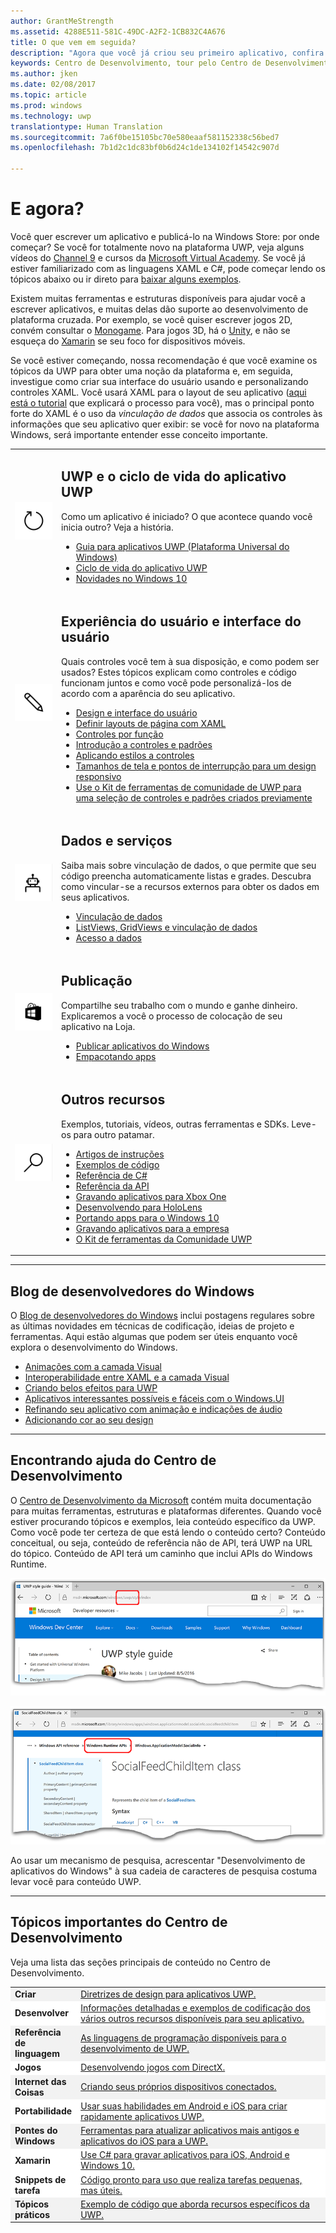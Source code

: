 ```yaml
---
author: GrantMeStrength
ms.assetid: 4288E511-581C-49DC-A2F2-1CB832C4A676
title: O que vem em seguida?
description: "Agora que você já criou seu primeiro aplicativo, confira o restante do Centro de Desenvolvimento. Veja a seguir uma introdução às diversas seções disponíveis."
keywords: Centro de Desenvolvimento, tour pelo Centro de Desenvolvimento, Ponto de Partida
ms.author: jken
ms.date: 02/08/2017
ms.topic: article
ms.prod: windows
ms.technology: uwp
translationtype: Human Translation
ms.sourcegitcommit: 7a6f0be15105bc70e580eaaf581152338c56bed7
ms.openlocfilehash: 7b1d2c1dc83bf0b6d24c1de134102f14542c907d

---
```


<link rel="stylesheet" href="https://az835927.vo.msecnd.net/sites/uwp/Resources/css/custom.css">

# <a name="whats-next"></a>E agora?

Você quer escrever um aplicativo e publicá-lo na Windows Store: por onde começar? Se você for totalmente novo na plataforma UWP, veja alguns vídeos do <a href="https://channel9.msdn.com/">Channel 9</a> e cursos da <a href="https://www.microsoftvirtualacademy.com">Microsoft Virtual Academy</a>. Se você já estiver familiarizado com as linguagens XAML e C#, pode começar lendo os tópicos abaixo ou ir direto para [baixar alguns exemplos](https://msdn.microsoft.com/windows/uwp/get-started/get-uwp-app-samples).

Existem muitas ferramentas e estruturas disponíveis para ajudar você a escrever aplicativos, e muitas delas dão suporte ao desenvolvimento de plataforma cruzada. Por exemplo, se você quiser escrever jogos 2D, convém consultar o <a href="http://www.monogame.net">Monogame</a>. Para jogos 3D, há o <a href="http://www.unity3d.com">Unity</a>, e não se esqueça do <a href="http://www.xamarin.com">Xamarin</a> se seu foco for dispositivos móveis.

Se você estiver começando, nossa recomendação é que você examine os tópicos da UWP para obter uma noção da plataforma e, em seguida, investigue como criar sua interface do usuário usando e personalizando controles XAML. Você usará XAML para o layout de seu aplicativo ([aqui está o tutorial](../layout/grid-tutorial.md) que explicará o processo para você), mas o principal ponto forte do XAML é o uso da *vinculação de dados* que associa os controles às informações que seu aplicativo quer exibir: se você for novo na plataforma Windows, será importante entender esse conceito importante. 
<table class="wdg-noborder">
<tr>
 <td width=60><img src="images/icon3.png" width=64></td>
    <td><h2>UWP e o ciclo de vida do aplicativo UWP</h2><p>Como um aplicativo é iniciado? O que acontece quando você inicia outro? Veja a história.</p> <ul>
    <li><a href="https://msdn.microsoft.com/windows/uwp/get-started/universal-application-platform-guide">Guia para aplicativos UWP (Plataforma Universal do Windows)</a></li>
    <li><a href="https://msdn.microsoft.com/windows/uwp/launch-resume/app-lifecycle">Ciclo de vida do aplicativo UWP</a></li>
    <li><a href="https://developer.microsoft.com/windows/windows-10-for-developers">Novidades no Windows 10</a></ul></td>  
</tr>
<tr>
 <td width=60><img src="images/icon7.png" width=64></td>
    <td><h2>Experiência do usuário e interface do usuário</h2><p>Quais controles você tem à sua disposição, e como podem ser usados? Estes tópicos explicam como controles e código funcionam juntos e como você pode personalizá-los de acordo com a aparência do seu aplicativo.</p> <ul>
    <li><a href="https://developer.microsoft.com/windows/design">Design e interface do usuário</a></li>
    <li><a href="https://msdn.microsoft.com/windows/uwp/layout/layouts-with-xaml">Definir layouts de página com XAML</a></li>
    <li><a href="https://msdn.microsoft.com/windows/uwp/controls-and-patterns/controls-by-function">Controles por função</a></li>
      <li><a href="https://msdn.microsoft.com/windows/uwp/controls-and-patterns/controls-and-events-intro">Introdução a controles e padrões</a></li>
     <li><a href="https://msdn.microsoft.com/windows/uwp/controls-and-patterns/styling-controls">Aplicando estilos a controles</a></li>
      <li><a href="https://msdn.microsoft.com/windows/uwp/layout/screen-sizes-and-breakpoints-for-responsive-design">Tamanhos de tela e pontos de interrupção para um design responsivo</a></li>
      <li><a href="https://developer.microsoft.com/windows/projects/campaigns/welcome-toolbox">Use o Kit de ferramentas de comunidade de UWP para uma seleção de controles e padrões criados previamente</a></li>
    </ul></td>  
</tr>
<tr>
 <td width=60><img src="images/icon6.png" width=64></td>
    <td><h2>Dados e serviços</h2><p>Saiba mais sobre vinculação de dados, o que permite que seu código preencha automaticamente listas e grades. Descubra como vincular-se a recursos externos para obter os dados em seus aplicativos.</p> <ul>
    <li><a href="https://msdn.microsoft.com/windows/uwp/data-binding/index">Vinculação de dados</a></li>
    <li><a href="https://msdn.microsoft.com/windows/uwp/controls-and-patterns/listview-and-gridview">ListViews, GridViews e vinculação de dados</a></li>
     <li><a href="https://msdn.microsoft.com/windows/uwp/data-access/index">Acesso a dados</a></li>
    </ul></td>  
</tr>
<tr>
 <td width=60><img src="images/icon4.png" width=64></td>
    <td><h2>Publicação</h2><p>Compartilhe seu trabalho com o mundo e ganhe dinheiro. Explicaremos a você o processo de colocação de seu aplicativo na Loja.</p> <ul>
    <li><a href="https://msdn.microsoft.com/windows/uwp/publish/index">Publicar aplicativos do Windows</a></li>
    <li><a href="https://msdn.microsoft.com/windows/uwp/packaging/index">Empacotando apps</a></li>
    </ul></td>  
</tr>
<tr>
 <td width=60><img src="images/icon2.png" width=64></td>
    <td><h2>Outros recursos</h2><p>Exemplos, tutoriais, vídeos, outras ferramentas e SDKs. Leve-os para outro patamar.</p>
    <ul>
    <li><a href="https://developer.microsoft.com/windows/develop">Artigos de instruções</a></li>
    <li><a href="https://developer.microsoft.com/windows/samples">Exemplos de código</a></li>
    <li><a href="https://msdn.microsoft.com/library/618ayhy6(VS.110).aspx">Referência de C#</a></li>
    <li><a href="https://msdn.microsoft.com/library/windows/apps/bg124285.aspx">Referência da API</a></li>
     <li><a href="https://msdn.microsoft.com/windows/uwp/xbox-apps/index">Gravando aplicativos para Xbox One</a></li>
     <li><a href="https://www.microsoft.com/microsoft-hololens/developers">Desenvolvendo para HoloLens</a></li>
     <li><a href="https://msdn.microsoft.com/windows/uwp/porting/index">Portando apps para o Windows 10</a></li>
      <li><a href="https://msdn.microsoft.com/windows/uwp/enterprise/index">Gravando aplicativos para a empresa</a></li>
      <li><a href="https://blogs.windows.com/buildingapps/2016/08/17/introducing-the-uwp-community-toolkit/#D1IfVxCZMQGZqlc7.97">O Kit de ferramentas da Comunidade UWP</a></li>
    </ul>
    </td>  
</tr>
</table>

<hr>

## <a name="windows-developer-blog"></a>Blog de desenvolvedores do Windows

O [Blog de desenvolvedores do Windows](https://blogs.windows.com/buildingapps) inclui postagens regulares sobre as últimas novidades em técnicas de codificação, ideias de projeto e ferramentas. Aqui estão algumas que podem ser úteis enquanto você explora o desenvolvimento do Windows.

* [Animações com a camada Visual](https://blogs.windows.com/buildingapps/2016/09/16/animations-with-the-visual-layer/#JM2XkQcL7MRSXe3X.97)
* [Interoperabilidade entre XAML e a camada Visual](https://blogs.windows.com/buildingapps/2016/08/26/interop-between-xaml-and-the-visual-layer/#ue6O7MWpqrVFE81K.97)
* [Criando belos efeitos para UWP](https://blogs.windows.com/buildingapps/2016/09/12/creating-beautiful-effects-for-uwp/#85jsfw6PFXX825rR.97)
* [Aplicativos interessantes possíveis e fáceis com o Windows.UI](https://blogs.windows.com/buildingapps/2016/08/23/beautiful-apps-made-possible-and-easy-with-windows-ui/#GBREkRSBwsRvi2uL.97)
* [Refinando seu aplicativo com animação e indicações de áudio](https://blogs.windows.com/buildingapps/2016/08/09/polishing-your-app-with-animations-and-audio-cues/#hziKxt2xPwUE1oqU.97) 
* [Adicionando cor ao seu design](https://blogs.windows.com/buildingapps/2016/07/28/adding-color-to-your-design/#HcPqMlfPsuKETOIo.97)

<hr>

## <a name="finding-help-in-the-dev-center"></a>Encontrando ajuda do Centro de Desenvolvimento

O [Centro de Desenvolvimento da Microsoft](http://devcenter.microsoft.com) contém muita documentação para muitas ferramentas, estruturas e plataformas diferentes. Quando você estiver procurando tópicos e exemplos, leia conteúdo específico da UWP. Como você pode ter certeza de que está lendo o conteúdo certo?
Conteúdo conceitual, ou seja, conteúdo de referência não de API, terá UWP na URL do tópico. Conteúdo de API terá um caminho que inclui APIs do Windows Runtime. 

![Um exemplo de tópico conceitual de UWP](images/devcenter-topic2.png)

![Um exemplo de tópico de referência de UWP](images/devcenter-topic1.png)

Ao usar um mecanismo de pesquisa, acrescentar "Desenvolvimento de aplicativos do Windows" à sua cadeia de caracteres de pesquisa costuma levar você para conteúdo UWP.


<hr>


## <a name="important-dev-center-topics"></a>Tópicos importantes do Centro de Desenvolvimento

Veja uma lista das seções principais de conteúdo no Centro de Desenvolvimento. 


<table style="width:100%">
<colgroup>
<col width="20%" />
<col width="80%" />
</colgroup>


<tbody>

<tr class="even" style="background-color: #f2f2f2">
<td align="left"><strong>Criar</strong></td>
<td align="left"><a href="http://go.microsoft.com/fwlink/p/?LinkId=533896">Diretrizes de design para aplicativos UWP.</a></td>
</tr>


<tr class="odd" style="background-color: #ffffff">
<td align="left"><strong>Desenvolver</strong></td>
<td align="left"><a href="http://go.microsoft.com/fwlink/p/?LinkId=529575">Informações detalhadas e exemplos de codificação dos vários outros recursos disponíveis para seu aplicativo.</a></td>
</tr>
<tr class="even" style="background-color: #f2f2f2">
<td align="left"><strong>Referência de linguagem</strong></td>
<td align="left"><a href="https://msdn.microsoft.com/library/windows/apps/bg124285.aspx">As linguagens de programação disponíveis para o desenvolvimento de UWP.</a></td>
</tr>
<tr class="odd" style="background-color: #ffffff">
<td align="left"><strong>Jogos</strong></td>
<td align="left"><a href="http://go.microsoft.com/fwlink/p/?LinkId=534184">Desenvolvendo jogos com DirectX.</a></td>
</tr>
<tr class="even" style="background-color: #f2f2f2">
<td align="left"><strong>Internet das Coisas</strong></td>
<td align="left"><a href="http://go.microsoft.com/fwlink/p/?LinkId=534186">Criando seus próprios dispositivos conectados.</a></td>
</tr>
<tr class="odd" style="background-color: #ffffff">
<td align="left"><strong>Portabilidade</strong></td>
<td align="left"><a href="https://msdn.microsoft.com/library/windows/apps/Mt238321">Usar suas habilidades em Android e iOS para criar rapidamente aplicativos UWP.</a></td>
</tr>
<tr class="odd" style="background-color: #f2f2f2">
<td align="left"><strong>Pontes do Windows</strong></td>
<td align="left"><a href="https://developer.microsoft.com/windows/bridges">Ferramentas para atualizar aplicativos mais antigos e aplicativos do iOS para a UWP.</a></td>
</tr>
<tr class="odd" style="background-color: #ffffff">
<td align="left"><strong>Xamarin</strong></td>
<td align="left"><a href="https://www.xamarin.com">Use C# para gravar aplicativos para iOS, Android e Windows 10.</a></td>
</tr>
<tr class="odd" style="background-color: #ffffff">
<td align="left"><strong>Snippets de tarefa</strong></td>
<td align="left"><a href="https://github.com/Microsoft/Windows-task-snippets">Código pronto para uso que realiza tarefas pequenas, mas úteis.</a></td>
</tr>
<tr class="odd" style="background-color: #f2f2f2">
<td align="left"><strong>Tópicos práticos</strong></td>
<td align="left"><a href="https://developer.microsoft.com/windows/develop">Exemplo de código que aborda recursos específicos da UWP.</a></td>
</tr>
</table>









<!--HONumber=Dec16_HO2-->


